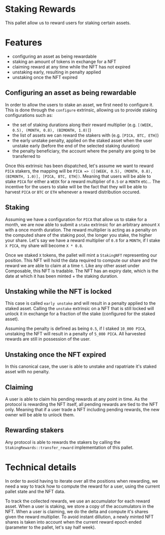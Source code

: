 # Staking Rewards

This pallet allow us to reward users for staking certain assets.

# Features

- configuring an asset as being rewardable
- staking an amount of tokens in exchange for a NFT
- claiming reward at any time while the NFT has not expired
- unstaking early, resulting in penalty applied
- unstaking once the NFT expired

## Configuring an asset as being rewardable

In order to allow the users to stake an asset, we first need to configure it. This
is done through the `configure` extrinsic, allowing us to provide staking
configurations such as:
- the set of staking durations along their reward multiplier (e.g. `[(WEEK,
  0.5), (MONTH, 0.8), (BIMONTH, 1.0)]`)
- the list of assets we can reward the stakers with (e.g. `[PICA, BTC, ETH]`)
- the early unstake penalty, applied on the staked asset when the user unstake
  early (before the end of the selected staking duration)
- the penalty beneficiary, the account where the penalty are going to be
  transferred to

Once this extrinsic has been dispatched, let's assume we want to reward `PICA`
stakers, the mapping will be `PICA => ([(WEEK, 0.5), (MONTH, 0.8), (BIMONTH,
1.0)], [PICA, BTC, ETH])`. Meaning that users will be able to stake `PICA` for
either a `WEEK` for a reward multiplier of `0.5` or a `MONTH` etc... The
incentive for the users to stake will be the fact that they will be able to
harvest `PICA` or `BTC` or `ETH` whenever a reward distribution occured.

## Staking

Assuming we have a configuration for `PICA` that allow us to stake for a month,
we are now able to submit a `stake` extrinsic for an arbitrary amount `X` with a
once month duration. The reward multiplier is acting as a penalty on the
computed share of the staking pool, the longer you stake, the higher your share.
Let's say we have a reward multiplier of `0.8` for a `MONTH`, if I stake `X
PICA`, my share will become `X * 0.8`.

Once we staked `X` tokens, the pallet will mint a `StakingNFT` representing our
position. This NFT will hold the data required to compute our share and the
reward we are able to claim at a time `t`. Like any other asset under
Composable, this NFT is tradable. The NFT has an expiry date, which is the date
at which it has been minted + the staking duration.

## Unstaking while the NFT is locked

This case is called `early unstake` and will result in a penalty applied to the
staked asset. Calling the `unstake` extrinsic on a NFT that is still locked will
unlock it in exchange for a fraction of the stake (configured for the staked
asset).

Assuming the penalty is defined as being `0.5`, if I staked `10_000
PICA`, unstaking the NFT will result in a penalty of  `5_000 PICA`. All
harvested rewards are still in possession of the user.

## Unstaking once the NFT expired

In this canonical case, the user is able to unstake and rapatriate it's staked
asset with no penalty.

## Claiming

A user is able to claim his pending rewards at any point in time.
As the protocol is rewarding the NFT itself, all pending rewards are tied to the NFT only.
Meaning that if a user trade a NFT including pending rewards, the new owner will be able to unlock them.

## Rewarding stakers

Any protocol is able to rewards the stakers by calling the
`StakingRewards::transfer_reward` implementation of this pallet.

# Technical details

In order to avoid having to iterate over all the positions when rewarding, we
need a way to track how to compute the reward for a user, using the current
pallet state and the NFT data.

To track the collected rewards, we use an accumulator for each reward asset.
When a user is staking, we store a copy of the accumulators in the NFT.
When a user is claiming, we do the delta and compute it's shares given the reward multiplier.
To avoid instant dillution, a newly minted NFT shares is taken into account when
the current reward epoch ended (parameter to the pallet, let's say half week).
